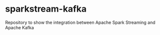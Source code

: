 # sparkstream-kafka
Repository to show the integration between Apache Spark Streaming and Apache Kafka

